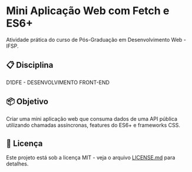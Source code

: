 # Mini Aplicação Web com Fetch e ES6+

Atividade prática do curso de Pós-Graduação em Desenvolvimento Web - IFSP.

## 📋 Disciplina

D1DFE - DESENVOLVIMENTO FRONT-END

## 📦 Objetivo

Criar uma mini aplicação web que consuma dados de uma API pública utilizando chamadas assíncronas, features do ES6+ e frameworks CSS.

## 📄 Licença

Este projeto está sob a licença MIT - veja o arquivo [LICENSE.md](https://github.com/LuizFAraujo/pos_dev_web--frontend--es6_fetchapi/blob/main/LICENSE) para detalhes.
